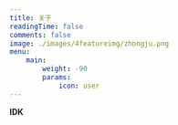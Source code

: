```yaml
---
title: 关于
readingTime: false
comments: false
image: ./images/4featureimg/zhongju.png
menu:
    main: 
        weight: -90
        params:
            icon: user
---
```


**IDK**